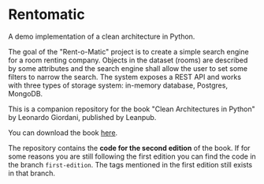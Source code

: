# Rentomatic

A demo implementation of a clean architecture in Python.

The goal of the "Rent-o-Matic" project is to create a simple search engine for a room renting company. Objects in the dataset (rooms) are described by some attributes and the search engine shall allow the user to set some filters to narrow the search. The system exposes a REST API and works with three types of storage system: in-memory database, Postgres, MongoDB.

This is a companion repository for the book "Clean Architectures in Python" by Leonardo Giordani, published by Leanpub.

You can download the book [here](https://leanpub.com/clean-architectures-in-python).

The repository contains the **code for the second edition** of the book. If for some reasons you are still following the first edition you can find the code in the branch `first-edition`. The tags mentioned in the first edition still exists in that branch.

